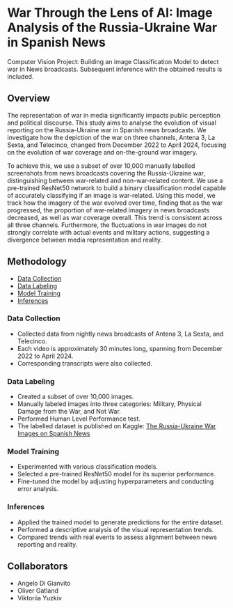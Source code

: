 # War Through the Lens of AI: Image Analysis of the Russia-Ukraine War in Spanish News
Computer Vision Project: Building an image Classification Model to detect war in News broadcasts. Subsequent inference with the obtained results is included. 

## Overview
The representation of war in media significantly impacts public perception and political discourse. This study aims to analyse the evolution of visual reporting on the Russia-Ukraine war in Spanish news broadcasts. We investigate how the depiction of the war on three channels, Antena 3, La Sexta, and Telecinco, changed from December 2022 to April 2024, focusing on the evolution of war coverage and on-the-ground war imagery. 

To achieve this, we use a subset of over 10,000 manually labelled screenshots from news broadcasts covering the Russia-Ukraine war, distinguishing between war-related and non-war-related content. We use a pre-trained ResNet50 network to build a binary classification model capable of accurately classifying if an image is war-related. Using this model, we track how the imagery of the war evolved over time, finding that as the war progressed, the proportion of war-related imagery in news broadcasts decreased, as well as war coverage overall. This trend is consistent across all three channels. Furthermore, the fluctuations in war images do not strongly correlate with actual events and military actions, suggesting a divergence between media representation and reality.

## Methodology
- [Data Collection](#data-collection)
- [Data Labeling](#data-labelling)
- [Model Training](#model-training)
- [Inferences](#inferences)

### Data Collection
- Collected data from nightly news broadcasts of Antena 3, La Sexta, and Telecinco.
- Each video is approximately 30 minutes long, spanning from December 2022 to April 2024.
- Corresponding transcripts were also collected.

### Data Labeling
- Created a subset of over 10,000 images.
- Manually labeled images into three categories: Military, Physical Damage from the War, and Not War.
- Performed Human Level Performance test.
- The labelled dataset is published on Kaggle: [The Russia-Ukraine War Images on Spanish News](https://www.kaggle.com/datasets/viktoriiayuzkiv/the-russia-ukraine-war-images-in-spanish-news) 

### Model Training
- Experimented with various classification models.
- Selected a pre-trained ResNet50 model for its superior performance.
- Fine-tuned the model by adjusting hyperparameters and conducting error analysis.

### Inferences
- Applied the trained model to generate predictions for the entire dataset.
- Performed a descriptive analysis of the visual representation trends.
- Compared trends with real events to assess alignment between news reporting and reality.


## Collaborators
- Angelo Di Gianvito
- Oliver Gatland
- Viktoriia Yuzkiv
